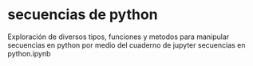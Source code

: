 # secuencias de python
Exploración de diversos tipos, funciones y metodos para manipular secuencias en python por medio del cuaderno de jupyter secuencias en python.ipynb
